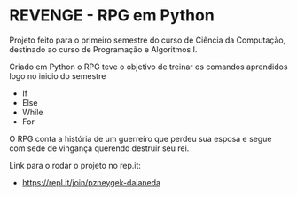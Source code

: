 # REVENGE - RPG em Python

Projeto feito para o primeiro semestre do curso de Ciência da Computação, destinado ao curso de Programação e Algoritmos I.

Criado em Python o RPG teve o objetivo de treinar os comandos aprendidos logo no inicio do semestre
* If
* Else
* While
* For

O RPG conta a história de um guerreiro que perdeu sua esposa e segue com sede de vingança querendo destruir seu rei.

Link para o rodar o projeto no rep.it:
* https://repl.it/join/pzneygek-daianeda
